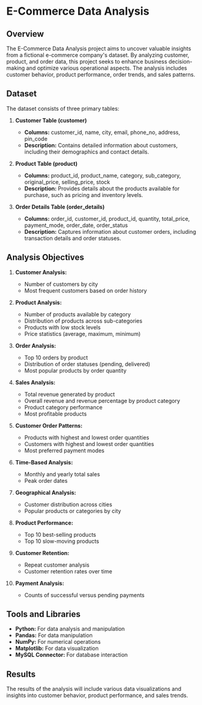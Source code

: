# E-Commerce Data Analysis

## Overview

The E-Commerce Data Analysis project aims to uncover valuable insights from a fictional e-commerce company's dataset. By analyzing customer, product, and order data, this project seeks to enhance business decision-making and optimize various operational aspects. The analysis includes customer behavior, product performance, order trends, and sales patterns.

## Dataset

The dataset consists of three primary tables:

1. **Customer Table (customer)**
   - **Columns:** customer_id, name, city, email, phone_no, address, pin_code
   - **Description:** Contains detailed information about customers, including their demographics and contact details.

2. **Product Table (product)**
   - **Columns:** product_id, product_name, category, sub_category, original_price, selling_price, stock
   - **Description:** Provides details about the products available for purchase, such as pricing and inventory levels.

3. **Order Details Table (order_details)**
   - **Columns:** order_id, customer_id, product_id, quantity, total_price, payment_mode, order_date, order_status
   - **Description:** Captures information about customer orders, including transaction details and order statuses.

## Analysis Objectives

1. **Customer Analysis:**
   - Number of customers by city
   - Most frequent customers based on order history

2. **Product Analysis:**
   - Number of products available by category
   - Distribution of products across sub-categories
   - Products with low stock levels
   - Price statistics (average, maximum, minimum)

3. **Order Analysis:**
   - Top 10 orders by product
   - Distribution of order statuses (pending, delivered)
   - Most popular products by order quantity

4. **Sales Analysis:**
   - Total revenue generated by product
   - Overall revenue and revenue percentage by product category
   - Product category performance
   - Most profitable products

5. **Customer Order Patterns:**
   - Products with highest and lowest order quantities
   - Customers with highest and lowest order quantities
   - Most preferred payment modes

6. **Time-Based Analysis:**
   - Monthly and yearly total sales
   - Peak order dates

7. **Geographical Analysis:**
   - Customer distribution across cities
   - Popular products or categories by city

8. **Product Performance:**
   - Top 10 best-selling products
   - Top 10 slow-moving products

9. **Customer Retention:**
   - Repeat customer analysis
   - Customer retention rates over time

10. **Payment Analysis:**
    - Counts of successful versus pending payments

## Tools and Libraries

- **Python:** For data analysis and manipulation
- **Pandas:** For data manipulation
- **NumPy:** For numerical operations
- **Matplotlib:** For data visualization
- **MySQL Connector:** For database interaction

## Results

The results of the analysis will include various data visualizations and insights into customer behavior, product performance, and sales trends. 
